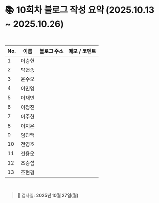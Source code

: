 # 📚 10회차 블로그 작성 요약 (2025.10.13 ~ 2025.10.26)

<br>

| No. | 이름   | 블로그 주소                                           | 메모 / 코멘트 |
|-----|--------|--------------------------------------------------------|----------------|
| 1   | 이승현 |                                                        |                |
| 2   | 박현종 |                                                        |                |
| 3   | 윤수오 |                                                        |                |
| 4   | 이민영 |                                                        |                |
| 5   | 이재민 |                                                        |                |
| 6   | 이정진 |                                                        |                |
| 7   | 이주현 |                                                        |                |
| 8   | 이지은 |                                                        |                |
| 9   | 임진택 |                                                        |                |
| 10  | 전영호 |                                                        |                |
| 11  | 전용운 |                                                        |                |
| 12  | 조승섭 |                                                        |                |
| 13  | 조현경 |                                                        |                |

<br>

> 📌 검사일: **2025년 10월 27일(월)**
